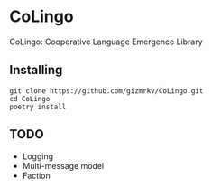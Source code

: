 # CoLingo
CoLingo: Cooperative Language Emergence Library

## Installing
```
git clone https://github.com/gizmrkv/CoLingo.git
cd CoLingo
poetry install
```

## TODO
- Logging
- Multi-message model
- Faction
